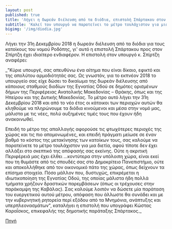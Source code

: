 ```yaml
---
layout: post
published: true
title: 'Λήγει η δωρεάν διέλευση από τα διόδια, επιστολή Σπάρτακου στον Σπίρτζη'
subtitle: 'Καλεί τον υπουργό να παρατείνει το μέτρο τουλάχιστον για μια διετία'
bigimg: '/img/diodia.jpg'	
---
```


Λήγει την 31η Δεκεμβρίου 2018 η δωρεάν διέλευση από τα διόδια για τους κατοίκους του νομού Ροδόπης, γι' αυτό η επιστολή Σπάρτακου προς στον Σπίρτζη έχει ιδιαίτερο ενδιαφέρον. Η επιστολή στον υπουργό κ. Σπίρτζη αναφέρει:

 _"Κύριε υπουργέ, σας απευθύνω ένα αίτημα που είναι δίκαιο, εφικτό και της απολύτου αρμοδιότητάς σας. Ως γνωστόν, για το εκπνέον 2018 το υπουργείο σας είχε δώσει το δικαίωμα της δωρεάν διέλευσης από κάποιους σταθμούς διοδίων της Εγνατίας Οδού σε δημότες ορισμένων δήμων της Περιφέρειας Ανατολικής Μακεδονίας – Θράκης, όπως και της Ηπείρου και της Δυτικής Μακεδονίας. Το μέτρο αυτό λήγει την 31η Δεκεμβρίου 2018 και από το νέο έτος οι κάτοικοι των περιοχών αυτών θα κληθούμε να πληρώνουμε τα διόδια κινούμενοι και μέσα στην νομό μας, μάλιστα με τις νέες, πολύ αυξημένες τιμές τους που έχουν ήδη ανακοινωθεί. 

Επειδή το μέτρο της απαλλαγής αφορούσε τις φτωχότερες περιοχές της χώρας και τις πιο απομονωμένες, και επειδή πράγματι μείωσε σε έναν βαθμό το κόστος της μετακίνησης των κατοίκων τους, σας καλούμε να παρατείνετε το μέτρο τουλάχιστον για μια διετία, αφού τίποτε δεν έχει αλλάξει στο σκεπτικό της απόφασής σας εκείνης. Ούτε η ακριτική Περιφέρειά μας έχει έλθει …κοντύτερα στην υπόλοιπη χώρα, είναι εκεί που τη θυμάστε από τις σπουδές σας στο Δημοκρίτειο Πανεπιστήμιο, ούτε και αποκολλήθηκε από τον οικονομικό πάτο της χώρας, όπως δείχνουν τα επίσημα στοιχεία. Πόσο μάλλον που, δυστυχώς, επικρέμεται η ιδιωτικοποίηση της Εγνατίας Οδού, της οποίας μάλιστα ήδη πολλά τμήματα χρήζουν δραστικών παρεμβάσεων (όπως οι τρέχουσες στην παράκαμψη της Καβάλας). Σας καλούμε λοιπόν να δώσετε μία παράταση του ευεργετικού αυτού μέτρου, απόφαση που άλλωστε θα συνάδει και με την κυβερνητική ρητορεία περί εξόδου από τα Μνημόνια, ανάπτυξης και υπερπλεονασμάτων", καταλήγει η επιστολή που υπογράφει Κώστας Καραΐσκος, επικεφαλής της δημοτικής παράταξης Σπάρτακος._



[Πηγή](https://www.xronos.gr/koinonia/ligei-i-dorean-dieleysi-apo-ta-diodia-epistoli-spartakoy-ston-spirtzi)


